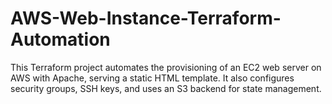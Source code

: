 # AWS-Web-Instance-Terraform-Automation
This Terraform project automates the provisioning of an EC2 web server on AWS with Apache, serving a static HTML template. It also configures security groups, SSH keys, and uses an S3 backend for state management.
